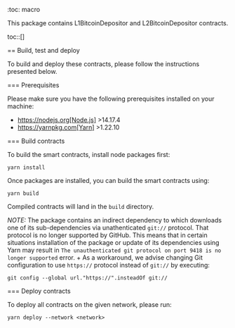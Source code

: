:toc: macro

This package contains L1BitcoinDepositor and L2BitcoinDepositor contracts.

toc::[]

== Build, test and deploy

To build and deploy these contracts, please follow the instructions presented
below.

=== Prerequisites

Please make sure you have the following prerequisites installed on your machine:

- https://nodejs.org[Node.js] >14.17.4
- https://yarnpkg.com[Yarn] >1.22.10

=== Build contracts

To build the smart contracts, install node packages first:
```
yarn install
```
Once packages are installed, you can build the smart contracts using:
```
yarn build
```
Compiled contracts will land in the `build` directory.

*NOTE:* The package contains an indirect dependency to which downloads one of its sub-dependencies
via unathenticated `git://` protocol. That protocol is no longer supported by
GitHub. This means that in certain situations installation of the package or
update of its dependencies using Yarn may result in `The unauthenticated git
protocol on port 9418 is no longer supported` error. +
As a workaround, we advise changing Git configuration to use `https://` protocol
instead of `git://` by executing:
```
git config --global url."https://".insteadOf git://
```

=== Deploy contracts

To deploy all contracts on the given network, please run:
```
yarn deploy --network <network>
```
